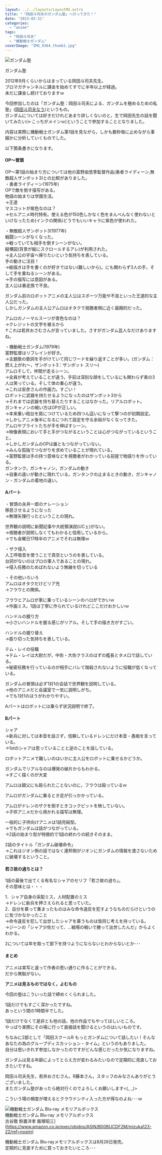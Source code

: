 ```yaml
---
layout: ../../layouts/LayoutMd.astro
title: "「岡田斗司夫のガンダム塾」へ行ってきた！"
date: "2013-03-31"
categories: 
  - "anime"
tags: 
  - "岡田斗司夫"
  - "機動戦士ガンダム"
coverImage: "IMG_0364_thumb1.jpg"
---
```


![ガンダム塾](/archive/images/IMG_0364_thumb.jpg "ガンダム塾")
  
ガンダム塾

2012年9月くらいからはまっている岡田斗司夫先生。  
ブロマガチャンネルに課金を始めてすでに半年以上が経過。  
未だに課金し続けておりますｗ

今回参加したのは「ガンダム塾：岡田斗司夫による、ガンダムを極めるための私塾」([岡田斗司夫なう](http://blog.freeex.jp/archives/51375040.html))というもの。  
ガンダムについては好きだけれどあまり詳しくないのと，生で岡田先生の話を聞いてみたい(←こっちがメインｗ)ということで参加することとなりました。

内容は実際に機動戦士ガンダム第1話を見ながら，しかも数秒毎に止めながら事細かに分析していくものでした。

以下箇条書きになります。

#### OP～冒頭

OP～第1話の始まり方については他の富野由悠季監督作品(勇者ライディーン,無敵超人ザンボット3)との比較がありました。  
・勇者ライディーン(1975年)  
OPで敵を倒す描写がある。  
物語の始まりは学園生活。  
→王道  
マスコットが紫色なのは？  
→セルアニメ時代特有。使える色が150色しかなく色をまんべんなく使わないといけなったため(インクの関係)どうでもいいキャラに紫色が使われた。

・無敵超人ザンボット3(1977年)  
戦闘シーンがなくなった。  
→戦っていても相手を倒すシーンがない。  
縦構図(背景が縦にスクロールするアレ)が利用された。  
→主人公の宇宙へ帰りたいという気持ちを表している。  
手の動きに注目！  
→絵描きは手を書くのが好きではない(難しいから)。にも関わらず3人の手，そして手を重ねるシーンがある。  
→手の描写には意図がある。  
主人公は暴走族で不良。

ガンダム前のロボットアニメの主人公はスポーツ万能や不良といった王道的な主人公だった。  
しかしガンダムの主人公アムロはオタクで視聴者側に近く画期的だった。

アムロのノーマルスーツが青色なのは？  
→クレジットの文字を被るから  
↑これは若井おさむさんが言っていました。さすがガンダム芸人なだけありますね。

・機動戦士ガンダム(1979年)  
富野監督はリフレインが好き。  
→主題歌の歌詞を手がけていて同じワードを繰り返すことが多い。(ガンダム：燃え上がれ～，ザンボット3：ザンボット スリ～)  
アムロそして，仲間が走るシーン。  
→全員が考えていることが違う。手前は深刻な顔をしているにも関わらず奥の3人は笑っている。そして体の重心が違う。  
→これは安彦さんの作画力。すごい！  
ロボットに武器を持たせるようになったのはザンボット3から  
→それまでは武器を持ち替えたりすることはなかった。リアルロボット。  
ガンキャノンの戦い方はOPが正しい。  
→本来重い砲台を肩につけているため四つん這いになって撃つのが初期設定。  
→しかしアニメ後半になるにつれて設定を守る余裕がなくなってきた。  
アムロやブライトたちが手を伸ばすシーン。  
→映像表現において手と手がつながるということは心がつながっているということ。  
→しかしガンダムのOPは誰ともつながっていない。  
→みんな孤独でつながりを求めていることが現れている。  
→富野監督は手の持つ意味などを視聴者がわかっている前提で物語りを作っている。  
ガンタンク，ガンキャノン，ガンダムの動き  
→自重の違いが動きに現れている。ガンタンクの止まるときの動き，ガンキャノン・ガンダムの着地の違い。

#### Aパート

・冒頭の永井一郎のナレーション  
移民させるようになった  
→無理矢理行ったということの現れ。

世界観の説明に新聞記事や大統領演説(UCェ)がない。  
→視聴者が説明しなくてもわかると信用しているから。  
→でも金曜日17時半のアニメでそれは無理ｗ

・ザク侵入  
人工呼吸音を使うことで真空というのを表している。  
台詞がないのはプロの軍人であることの現れ。  
→侵入任務のためばれないよう無線を切っている

・その他いろいろ  
アムロはオタクだけどリア充  
→フラウとの関係。

フラウとアムロが車に乗っているシーンのハロがでかいｗ  
→作画ミス。1話は丁寧に作られているけれどここだけおかしいｗ

ハンドルの握り方  
→小さいハンドルを握る感じがリアル。そして手の描き方がすごい。

ハンドルの握り替え  
→振り切った気持ちを表している。

テム・レイの役職  
→テム・レイは大尉だが，中佐・大佐クラスのはずの艦長とタメ口で話している。  
→秘密任務を行っているのが相手にバレて暗殺されないように役職が低くなっている。

ガンダムの冒頭は必ず1対1の会話で世界観を説明している。  
→他のアニメだと会議室で一気に説明しがち。  
→でも1対1のほうがわかりやすい。

Aパートはロボットには乗らず状況説明で終了。

#### Bパート

シャア  
→新兵に対しては本音を話さず，信頼しているドレンにだけ本音・愚痴を言っている。  
→1stのシャアは思っていることと逆のことを話している。

ロボットアニメで難しいのはいかに主人公をロボットに乗せるかどうか。

ガンダムでリアルなのは爆発の破片からもわかる。  
→すごく描くのが大変

アムロは親父にも殴られたことないのに，フラウは殴っているｗ

アムロがガンダムに乗るとき足が引っかかっている。

アムロがドレンのザクを倒すときコックピットを映していない。  
→子供アニメだから焼かれる描写は無理。

一般的に子供向けアニメは1話完結型。  
→でもガンダムは話がつながっている。  
→2話の始まり型が特徴的で1話の終わりの続きそのまま。

2話のタイトル「ガンダム破壊命令」  
→これはジオン側の話ではなく連邦側がジオンにガンダムの情報を渡さないために破壊するということ。

#### 若さ故の過ちとは？

1話の最後で出てくる有名なシャアのセリフ「若さ故の過ち」。  
その意味とは・・・

1．シャア自身の采配ミス，人材配置のミス  
→ドレンに新兵を押さえられると思っていた。  
2．自分を慕って集まったものはみな命令違反を犯すようなものだらけというのに気づかなかったこと  
→命令違反を犯して出世したシャアを慕うものは皆同じ考えを持っている。  
→ジーンの「シャア少佐だって、…戦場の戦いで勝って出世したんだ」からよくわかる。

2については年を取って部下を持つようにならないとわからないとか･･･

#### まとめ

アニメは実写と違って作者の思い通りに作ることができる。  
だから無駄がない。

**アニメは見るものではなく，よむもの**

今回の塾はこういった話で締めくくられました。

1話だけでもすごく深かったですね。  
あっという間の1時間半でした。

1話だけでなくて是非とも他の話，他の作品でもやってほしいところ。  
やっぱり実際にその場に行って直接話を聞けるというのはいいものです。

ちなみに2部として「岡田スクールR もっとガンダムについて話したい！そんなあなたの為のグループディスカッション・タイム」というのもありました。  
自分は思いきれず参加しなかったのですがどんな感じだったか気になりますね。

ガンダムは見る年齢によってとらえ方が変わるみたいなので定期的に見直しておきたいですね。

岡田斗司夫先生，若井おさむさん，R藤本さん，スタッフのみなさんありがとうございました。  
またガンダム塾があったら絶対行くのでよろしくお願いします<(\_ \_)>

こういう場の頻度が増えるとクラウドシティ入った方が得なのよね･･･ｗ

![機動戦士ガンダム Blu-ray メモリアルボックス](/archive/images/51XKtndYwlL._SL160_.jpg)  
機動戦士ガンダム Blu-ray メモリアルボックス  
古谷徹 鈴置洋孝 飯塚昭三](https://www.amazon.co.jp/exec/obidos/ASIN/B00BUCDF2M/mizuka123-22/ref=nosim)

機動戦士ガンダム Blu-rayメモリアルボックスは8月28日発売。  
定期的に見直すために買っておきたいところ･･･
